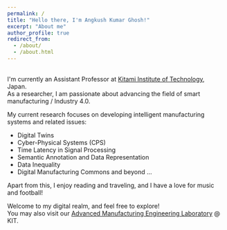 ```yaml
---
permalink: /
title: "Hello there, I'm Angkush Kumar Ghosh!"
excerpt: "About me"
author_profile: true
redirect_from: 
  - /about/
  - /about.html
---
```


<br> I'm currently an Assistant Professor at [Kitami Institute of Technology](https://www.kitami-it.ac.jp/), Japan. <br> As a researcher, I am passionate about advancing the field of smart manufacturing / Industry 4.0.

My current research focuses on developing intelligent manufacturing systems and related issues:
 * Digital Twins
 * Cyber-Physical Systems (CPS)
 * Time Latency in Signal Processing
 * Semantic Annotation and Data Representation
 * Data Inequality
 * Digital Manufacturing Commons 
and beyond ...

Apart from this, I enjoy reading and traveling, and I have a love for music and football!

Welcome to my digital realm, and feel free to explore! <br> You may also visit our [Advanced Manufacturing Engineering Laboratory](https://kit-amel.jp/) @ KIT.
